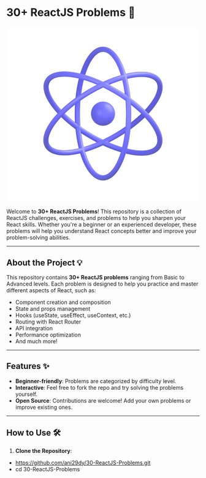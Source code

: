 # 30+ ReactJS Problems 🚀

![Alt Text](./src/assets/React.png)

Welcome to **30+ ReactJS Problems**! This repository is a collection of ReactJS challenges, exercises, and problems to help you sharpen your React skills. Whether you're a beginner or an experienced developer, these problems will help you understand React concepts better and improve your problem-solving abilities.

---

## About the Project 💡

This repository contains **30+ ReactJS problems** ranging from Basic to Advanced levels. Each problem is designed to help you practice and master different aspects of React, such as:

- Component creation and composition
- State and props management
- Hooks (useState, useEffect, useContext, etc.)
- Routing with React Router
- API integration
- Performance optimization
- And much more!

---

## Features ✨

- **Beginner-friendly**: Problems are categorized by difficulty level.
- **Interactive**: Feel free to fork the repo and try solving the problems yourself.
- **Open Source**: Contributions are welcome! Add your own problems or improve existing ones.

---

## How to Use 🛠️

1. **Clone the Repository**:

- https://github.com/ani29dy/30-ReactJS-Problems.git
- cd 30-ReactJS-Problems
